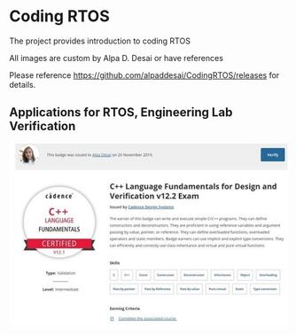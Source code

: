 # Coding RTOS

The project provides introduction to coding RTOS 

All images are custom by Alpa D. Desai or have references

Please reference https://github.com/alpaddesai/CodingRTOS/releases  for details.

## Applications for RTOS, Engineering Lab Verification
![image](CplusplusDVCertificate.jpg)

